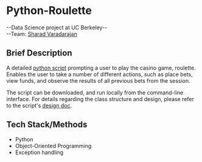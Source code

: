 # Python-Roulette

--Data Science project at UC Berkeley--  
--Team: [Sharad Varadarajan](https://www.linkedin.com/in/sharadv/)

Brief Description
-------------------------
A detailed [python script](https://github.com/sharadv99/w200-Python-Roulette/blob/master/Roulette.py) prompting a user to play the casino game, roulette. Enables the user to take a number of different actions, such as place bets, view funds, and observe the results of all previous bets from the session.

The script can be downloaded, and run locally from the command-line interface. For details regarding the class structure and design, please refer to the script's [design doc](https://github.com/sharadv99/w200-Python-Roulette/blob/master/design_doc.pdf).


Tech Stack/Methods
-----------------
- Python
- Object-Oriented Programming
- Exception handling
